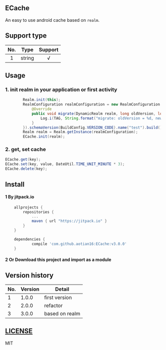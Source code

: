 ## ECache
An easy to use android cache based on `realm`.

## Support type

| No.  | Type   | Support |
| :--: | ------ | :-----: |
|  1   | string |    √    |



## Usage

### 1. init realm in your application or first activity

```java
        Realm.init(this);
        RealmConfiguration realmConfiguration = new RealmConfiguration.Builder().migration(new RealmMigration() {
            @Override
            public void migrate(DynamicRealm realm, long oldVersion, long newVersion) {
                Log.i(TAG, String.format("migrate: oldVersion = %d, newVersion = %d", oldVersion, newVersion));
            }
        }).schemaVersion(BuildConfig.VERSION_CODE).name("test").build();
        Realm realm = Realm.getInstance(realmConfiguration);
        ECache.init(realm);
```

### 2. get, set cache

```java
ECache.get(key);
ECache.set(key, value, DateUtil.TIME_UNIT_MINUTE * 3);
ECache.delete(key);
```



## Install

#### 1 By jitpack.io

```groovy
    allprojects {
        repositories {
            ...
            maven { url "https://jitpack.io" }
        }
    }
```
```groovy
    dependencies {
            compile 'com.github.aotian16:ECache:v3.0.0'
    }
```

#### 2 Or Download this project and import as a module

## Version history

| No.  | Version | Detail         |
| ---- | ------- | -------------- |
| 1    | 1.0.0   | first version  |
| 2    | 2.0.0   | refactor       |
| 3    | 3.0.0   | based on realm |

## [LICENSE](https://github.com/aotian16/ECache/blob/master/LICENSE)

MIT